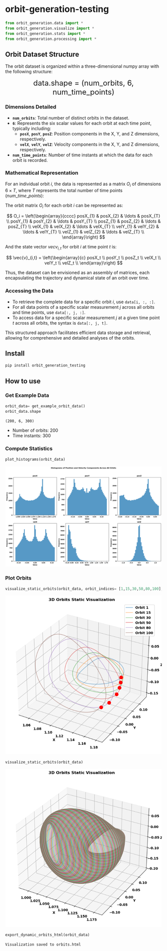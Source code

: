 # orbit-generation-testing


<!-- WARNING: THIS FILE WAS AUTOGENERATED! DO NOT EDIT! -->

``` python
from orbit_generation.data import *
from orbit_generation.visualize import *
from orbit_generation.stats import *
from orbit_generation.processing import *
```

## Orbit Dataset Structure

The orbit dataset is organized within a three-dimensional numpy array
with the following structure:

<center>
<font size="5">data.shape = (num_orbits, 6, num_time_points)</font>
</center>

### Dimensions Detailed

- **`num_orbits`**: Total number of distinct orbits in the dataset.
- **`6`**: Represents the six scalar values for each orbit at each time
  point, typically including:
  - **`posX`**, **`posY`**, **`posZ`**: Position components in the X, Y,
    and Z dimensions, respectively.
  - **`velX`**, **`velY`**, **`velZ`**: Velocity components in the X, Y,
    and Z dimensions, respectively.
- **`num_time_points`**: Number of time instants at which the data for
  each orbit is recorded.

### Mathematical Representation

For an individual orbit $i$, the data is represented as a matrix $O_i$
of dimensions $6 \times T$, where $T$ represents the total number of
time points ($num\_time\_points$):

The orbit matrix $O_i$ for each orbit $i$ can be represented as:

$$
O_i = \left(\begin{array}{cccc}
posX_{1} & posX_{2} & \ldots & posX_{T} \\
posY_{1} & posY_{2} & \ldots & posY_{T} \\
posZ_{1} & posZ_{2} & \ldots & posZ_{T} \\
velX_{1} & velX_{2} & \ldots & velX_{T} \\
velY_{1} & velY_{2} & \ldots & velY_{T} \\
velZ_{1} & velZ_{2} & \ldots & velZ_{T} \\
\end{array}\right)
$$

And the state vector $vec{v}_{i,t}$ for orbit $i$ at time point $t$ is:

$$
\vec{v}_{i,t} = \left(\begin{array}{c}
posX_t \\
posY_t \\
posZ_t \\
velX_t \\
velY_t \\
velZ_t \\
\end{array}\right)
$$

Thus, the dataset can be envisioned as an assembly of matrices, each
encapsulating the trajectory and dynamical state of an orbit over time.

### Accessing the Data

- To retrieve the complete data for a specific orbit $i$, use
  `data[i, :, :]`.
- For all data points of a specific scalar measurement $j$ across all
  orbits and time points, use `data[:, j, :]`.
- To access data for a specific scalar measurement $j$ at a given time
  point $t$ across all orbits, the syntax is `data[:, j, t]`.

This structured approach facilitates efficient data storage and
retrieval, allowing for comprehensive and detailed analyses of the
orbits.

## Install

``` sh
pip install orbit_generation_testing
```

## How to use

### Get Example Data

``` python
orbit_data= get_example_orbit_data()
orbit_data.shape
```

    (200, 6, 300)

- Number of orbits: 200
- Time instants: 300

### Compute Statistics

``` python
plot_histograms(orbit_data)
```

![](index_files/figure-commonmark/cell-4-output-1.png)

### Plot Orbits

``` python
visualize_static_orbits(orbit_data, orbit_indices= [1,15,30,50,80,100], time_instants=[0], show_legend=True)
```

![](index_files/figure-commonmark/cell-5-output-1.png)

``` python
visualize_static_orbits(orbit_data)
```

![](index_files/figure-commonmark/cell-6-output-1.png)

``` python
export_dynamic_orbits_html(orbit_data)
```

    Visualization saved to orbits.html
